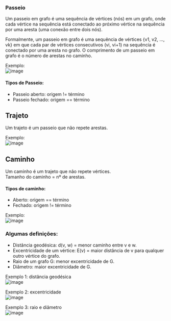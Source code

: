 ### Passeio 
Um passeio em grafo é uma sequência de vértices (nós) em um grafo, onde cada vértice na sequência está conectado ao próximo vértice na sequência por
uma aresta (uma conexão entre dois nós).

Formalmente, um passeio em grafo é uma sequência de vértices {v1, v2, ..., vk} em que cada par de vértices consecutivos (vi, vi+1) na sequência é conectado 
por uma aresta no grafo. O comprimento de um passeio em grafo é o número de arestas no caminho.

Exemplo: <br/>
![image](https://user-images.githubusercontent.com/89612369/226116051-5088254e-603b-4e98-9931-306e278a04ef.png)

#### Tipos de Passeio:
- Passeio aberto: origem != término
- Passeio fechado: origem == término

## Trajeto 
Um trajeto é um passeio que não repete arestas. 

Exemplo: <br/> 
![image](https://user-images.githubusercontent.com/89612369/226116142-5b103136-d6a1-4905-96f9-8791b18db057.png)

## Caminho
Um caminho é um trajeto que não repete vértices. <br/>
Tamanho do caminho = nº de arestas. 

#### Tipos de caminho:
- Aberto: origem == término
- Fechado: origem != término

Exemplo: <br/> 
![image](https://user-images.githubusercontent.com/89612369/226116344-197c5e10-efac-4509-8428-eb391f5e2dfb.png)

### Algumas definições: 
- Distância geodésica: d(v, w) = menor caminho entre v e w. 
- Excentricidade de um vértice: E(v) = maior distância de v para qualquer outro vértice do grafo. 
- Raio de um grafo G: menor excentricidade de G. 
- Diâmetro: maior excentricidade de G. 

Exemplo 1: distância geodésica <br/>
![image](https://user-images.githubusercontent.com/89612369/226116532-d3cf3547-447a-4ad7-9d31-0cd581b6ae68.png)

Exemplo 2: excentricidade <br/>
![image](https://user-images.githubusercontent.com/89612369/226117330-bc0f55f2-d7ec-43f5-b3cd-99aa6aa0202a.png)

Exemplo 3: raio e diâmetro <br/>
![image](https://user-images.githubusercontent.com/89612369/226117352-09e74e2a-0ae7-4358-b90c-ddd15e7a5064.png)
